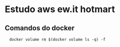 # Estudo aws ew.it hotmart 

## Comandos do docker

``` 
  docker volume rm $(docker volume ls -q) -f
``` 